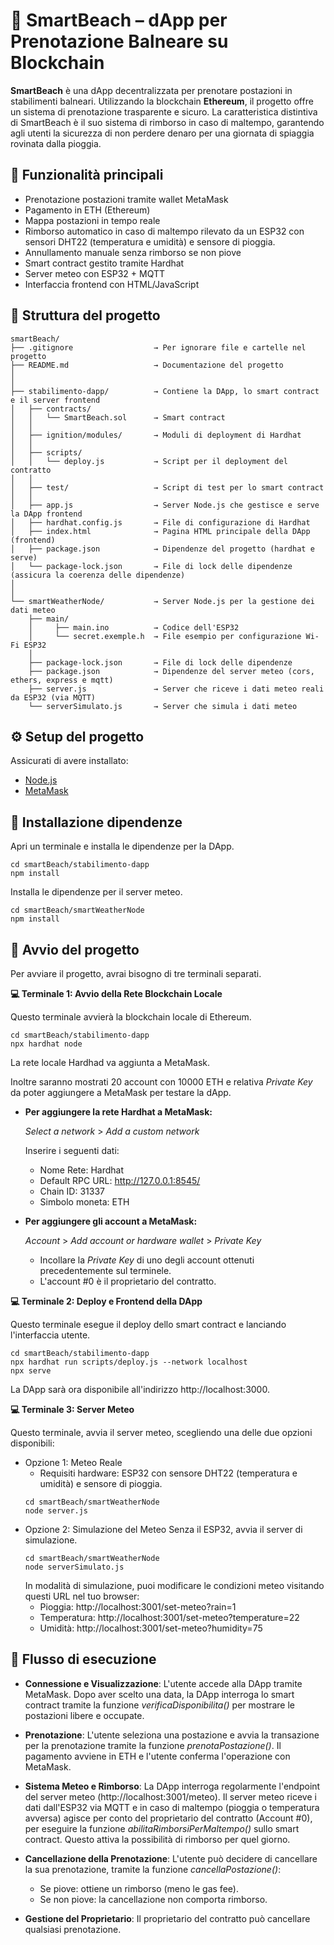 # 🌴 SmartBeach – dApp per Prenotazione Balneare su Blockchain

**SmartBeach** è una dApp decentralizzata per prenotare postazioni in stabilimenti balneari. Utilizzando la blockchain **Ethereum**, il progetto offre un sistema di prenotazione trasparente e sicuro. La caratteristica distintiva di SmartBeach è il suo sistema di rimborso in caso di maltempo, garantendo agli utenti la sicurezza di non perdere denaro per una giornata di spiaggia rovinata dalla pioggia.

## 🧩 Funzionalità principali

- Prenotazione postazioni tramite wallet MetaMask
- Pagamento in ETH (Ethereum)
- Mappa postazioni in tempo reale
- Rimborso automatico in caso di maltempo rilevato da un ESP32 con sensori DHT22 (temperatura e umidità) e sensore di pioggia.
- Annullamento manuale senza rimborso se non piove
- Smart contract gestito tramite Hardhat
- Server meteo con ESP32 + MQTT
- Interfaccia frontend con HTML/JavaScript

## 📁 Struttura del progetto
```
smartBeach/
├── .gitignore                  → Per ignorare file e cartelle nel progetto
├── README.md                   → Documentazione del progetto
│
│
├── stabilimento-dapp/          → Contiene la DApp, lo smart contract e il server frontend
│   ├── contracts/              
│   │   └── SmartBeach.sol      → Smart contract
│   │
│   ├── ignition/modules/       → Moduli di deployment di Hardhat
│   │
│   ├── scripts/                
│   │   └── deploy.js           → Script per il deployment del contratto
│   │
│   ├── test/                   → Script di test per lo smart contract
│   │
│   ├── app.js                  → Server Node.js che gestisce e serve la DApp frontend
│   ├── hardhat.config.js       → File di configurazione di Hardhat
│   ├── index.html              → Pagina HTML principale della DApp (frontend)
│   ├── package.json            → Dipendenze del progetto (hardhat e serve)
│   └── package-lock.json       → File di lock delle dipendenze (assicura la coerenza delle dipendenze)
│  
│   
└── smartWeatherNode/           → Server Node.js per la gestione dei dati meteo
    ├── main/ 
    │     ├── main.ino          → Codice dell'ESP32
    │     └── secret.exemple.h  → File esempio per configurazione Wi-Fi ESP32 
    │ 
    ├── package-lock.json       → File di lock delle dipendenze
    ├── package.json            → Dipendenze del server meteo (cors, ethers, express e mqtt)
    ├── server.js               → Server che riceve i dati meteo reali da ESP32 (via MQTT)
    └── serverSimulato.js       → Server che simula i dati meteo
```

## ⚙️ Setup del progetto
Assicurati di avere installato:
- [Node.js](https://nodejs.org/)
- [MetaMask](https://metamask.io/)

## 🔧 Installazione dipendenze
Apri un terminale e installa le dipendenze per la DApp.
```
cd smartBeach/stabilimento-dapp
npm install
```
Installa le dipendenze per il server meteo.
```
cd smartBeach/smartWeatherNode
npm install
```

## 🚀 Avvio del progetto
Per avviare il progetto, avrai bisogno di tre terminali separati.

**💻 Terminale 1: Avvio della Rete Blockchain Locale**

Questo terminale avvierà la blockchain locale di Ethereum.
```
cd smartBeach/stabilimento-dapp
npx hardhat node
```
La rete locale Hardhad va aggiunta a MetaMask.

Inoltre saranno mostrati 20 account con 10000 ETH e relativa *Private Key* da poter aggiungere a MetaMask per testare la dApp.

- **Per aggiungere la rete Hardhat a MetaMask:**

  *Select a network* > *Add a custom network*

  Inserire i seguenti dati:
    - Nome Rete: Hardhat
    - Default RPC URL: http://127.0.0.1:8545/
    - Chain ID: 31337
    - Simbolo moneta: ETH

- **Per aggiungere gli account a MetaMask:**

  *Account* > *Add account or hardware wallet* > *Private Key*
    - Incollare la *Private Key* di uno degli account ottenuti precedentemente sul terminele.
    - L'account #0 è il proprietario del contratto.

**💻 Terminale 2: Deploy e Frontend della DApp**

Questo terminale esegue il deploy dello smart contract e lanciando l'interfaccia utente.
```
cd smartBeach/stabilimento-dapp
npx hardhat run scripts/deploy.js --network localhost
npx serve
```
La DApp sarà ora disponibile all'indirizzo http://localhost:3000.

**💻 Terminale 3: Server Meteo**

Questo terminale, avvia il server meteo, scegliendo una delle due opzioni disponibili:
- Opzione 1: Meteo Reale 
    - Requisiti hardware: ESP32 con sensore DHT22 (temperatura e umidità) e sensore di pioggia.
    ```
    cd smartBeach/smartWeatherNode
    node server.js
    ```
- Opzione 2: Simulazione del Meteo
    Senza il ESP32, avvia il server di simulazione.
    ```
    cd smartBeach/smartWeatherNode
    node serverSimulato.js
    ```
    In modalità di simulazione, puoi modificare le condizioni meteo visitando questi URL nel tuo browser:
    - Pioggia: http://localhost:3001/set-meteo?rain=1
    - Temperatura: http://localhost:3001/set-meteo?temperature=22
    - Umidità: http://localhost:3001/set-meteo?humidity=75

## 🧠 Flusso di esecuzione
- **Connessione e Visualizzazione**: L'utente accede alla DApp tramite MetaMask. Dopo aver scelto una data, la DApp interroga lo smart contract tramite la funzione *verificaDisponibilita()* per mostrare le postazioni libere e occupate.
  
- **Prenotazione**: L'utente seleziona una postazione e avvia la transazione per la prenotazione tramite la funzione *prenotaPostazione()*. Il pagamento avviene in ETH e l'utente conferma l'operazione con MetaMask.
  
- **Sistema Meteo e Rimborso**: La DApp interroga regolarmente l'endpoint del server meteo (http://localhost:3001/meteo). Il server meteo riceve i dati dall'ESP32 via MQTT e in caso di maltempo (pioggia o temperatura avversa) agisce per conto del proprietario del contratto (Account #0), per eseguire la funzione *abilitaRimborsiPerMaltempo()* sullo smart contract. Questo attiva la possibilità di rimborso per quel giorno.
  
- **Cancellazione della Prenotazione**: L'utente può decidere di cancellare la sua prenotazione, tramite la funzione *cancellaPostazione()*:
    - Se piove: ottiene un rimborso (meno le gas fee).
    - Se non piove: la cancellazione non comporta rimborso.
      
- **Gestione del Proprietario**: Il proprietario del contratto può cancellare qualsiasi prenotazione.
